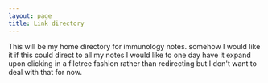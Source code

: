 ```yaml
---
layout: page
title: Link directory
---
```


This will be my home directory for immunology notes. somehow I would like it if this could direct to all my notes
I would like to one day have it expand upon clicking in a filetree fashion rather than redirecting but I don't want to deal with that for now.
